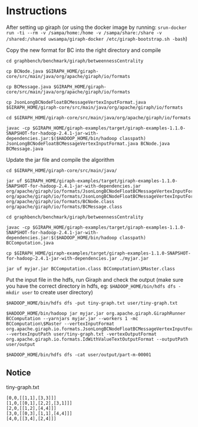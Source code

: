 # Instructions

After setting up giraph (or using the docker image by running: ``` srun-docker run -ti --rm -v /sampa/home:/home -v /sampa/share:/share -v /shared:/shared uwsampa/giraph-docker /etc/giraph-bootstrap.sh -bash ```)

Copy the new format for BC into the right directory and compile

```
cd graphbench/benchmark/giraph/betweennessCentrality

cp BCNode.java $GIRAPH_HOME/giraph-core/src/main/java/org/apache/giraph/io/formats

cp BCMessage.java $GIRAPH_HOME/giraph-core/src/main/java/org/apache/giraph/io/formats

cp JsonLongBCNodeFloatBCMessageVertexInputFormat.java $GIRAPH_HOME/giraph-core/src/main/java/org/apache/giraph/io/formats

cd $GIRAPH_HOME/giraph-core/src/main/java/org/apache/giraph/io/formats

javac -cp $GIRAPH_HOME/giraph-examples/target/giraph-examples-1.1.0-SNAPSHOT-for-hadoop-2.4.1-jar-with-dependencies.jar:$($HADOOP_HOME/bin/hadoop classpath) JsonLongBCNodeFloatBCMessageVertexInputFormat.java BCNode.java BCMessage.java
```

Update the jar file and compile the algorithm 

```
cd $GIRAPH_HOME/giraph-core/src/main/java/

jar uf $GIRAPH_HOME/giraph-examples/target/giraph-examples-1.1.0-SNAPSHOT-for-hadoop-2.4.1-jar-with-dependencies.jar org/apache/giraph/io/formats/JsonLongBCNodeFloatBCMessageVertexInputFormat.class org/apache/giraph/io/formats/JsonLongBCNodeFloatBCMessageVertexInputFormat\$JsonLongDoubleFloatDoubleVertexReader.class org/apache/giraph/io/formats/BCNode.class org/apache/giraph/io/formats/BCMessage.class

cd graphbench/benchmark/giraph/betweennessCentrality

javac -cp $GIRAPH_HOME/giraph-examples/target/giraph-examples-1.1.0-SNAPSHOT-for-hadoop-2.4.1-jar-with-dependencies.jar:$($HADOOP_HOME/bin/hadoop classpath) BCComputation.java

cp $GIRAPH_HOME/giraph-examples/target/giraph-examples-1.1.0-SNAPSHOT-for-hadoop-2.4.1-jar-with-dependencies.jar ./myjar.jar

jar uf myjar.jar BCComputation.class BCComputation\$Master.class
```

Put the input file in the hdfs, run Giraph and check the output (make sure you have the correct directory in hdfs, eg: ```$HADOOP_HOME/bin/hdfs dfs -mkdir user``` to create user directory)

```
$HADOOP_HOME/bin/hdfs dfs -put tiny-graph.txt user/tiny-graph.txt

$HADOOP_HOME/bin/hadoop jar myjar.jar org.apache.giraph.GiraphRunner BCComputation --yarnjars myjar.jar --workers 1 -mc BCComputation\$Master --vertexInputFormat org.apache.giraph.io.formats.JsonLongBCNodeFloatBCMessageVertexInputFormat --vertexInputPath user/tiny-graph.txt -vertexOutputFormat org.apache.giraph.io.formats.IdWithValueTextOutputFormat --outputPath user/output

$HADOOP_HOME/bin/hdfs dfs -cat user/output/part-m-00001
```

## Notice

tiny-graph.txt
```
[0,0,[[1,1],[3,3]]]
[1,0,[[0,1],[2,2],[3,1]]]
[2,0,[[1,2],[4,4]]]
[3,0,[[0,3],[1,1],[4,4]]]
[4,0,[[3,4],[2,4]]]
```
